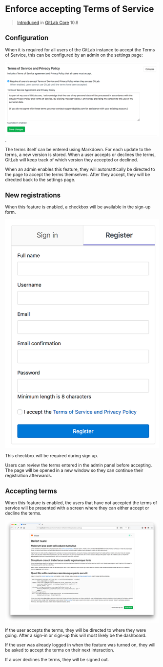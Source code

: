 # Enforce accepting Terms of Service

> [Introduced](https://gitlab.com/gitlab-org/gitlab-ce/merge_requests/18570)
> in [GitLab Core](https://about.gitlab.com/pricing/) 10.8

## Configuration

When it is required for all users of the GitLab instance to accept the
Terms of Service, this can be configured by an admin on the settings
page:

![Enable enforcing Terms of Service](img/enforce_terms.png).

The terms itself can be entered using Markdown. For each update to the
terms, a new version is stored. When a user accepts or declines the
terms, GitLab will keep track of which version they accepted or
declined.

When an admin enables this feature, they will automattically be
directed to the page to accept the terms themselves. After they
accept, they will be directed back to the settings page.

## New registrations

When this feature is enabled, a checkbox will be available in the
sign-up form.

![Sign up form](img/sign_up_terms.png)

This checkbox will be required during sign up.

Users can review the terms entered in the admin panel before
accepting. The page will be opened in a new window so they can
continue their registration afterwards.

## Accepting terms

When this feature is enabled, the users that have not accepted the
terms of service will be presented with a screen where they can either
accept or decline the terms.

![Respond to terms](img/respond_to_terms.png)

If the user accepts the terms, they will be directed to where they
were going. After a sign-in or sign-up this will most likely be the
dashboard.

If the user was already logged in when the feature was turned on,
they will be asked to accept the terms on their next interaction.

If a user declines the terms, they will be signed out.
